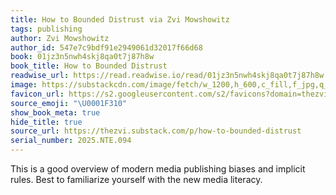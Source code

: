 ```yaml
---
title: How to Bounded Distrust via Zvi Mowshowitz
tags: publishing
author: Zvi Mowshowitz
author_id: 547e7c9bdf91e2949061d32017f66d68
book: 01jz3n5nwh4skj8qa0t7j87h8w
book_title: How to Bounded Distrust
readwise_url: https://read.readwise.io/read/01jz3n5nwh4skj8qa0t7j87h8w
image: https://substackcdn.com/image/fetch/w_1200,h_600,c_fill,f_jpg,q_auto:good,fl_progressive:steep,g_auto/https%3A%2F%2Fsubstack-post-media.s3.amazonaws.com%2Fpublic%2Fimages%2F0fb1602a-a62a-45b0-b03c-ba39a33f8ee0_512x512.png
favicon_url: https://s2.googleusercontent.com/s2/favicons?domain=thezvi.substack.com
source_emoji: "\U0001F310"
show_book_meta: true
hide_title: true
source_url: https://thezvi.substack.com/p/how-to-bounded-distrust
serial_number: 2025.NTE.094
---
```

This is a good overview of modern media publishing biases and implicit rules. Best to familiarize yourself with the new media literacy.